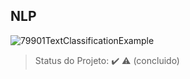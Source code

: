 ## NLP
![79901TextClassificationExample](https://user-images.githubusercontent.com/89526250/179427531-b08b0df7-4991-460d-9cde-78dc9e75c781.png)

> Status do Projeto: :heavy_check_mark: :warning: (concluido)


